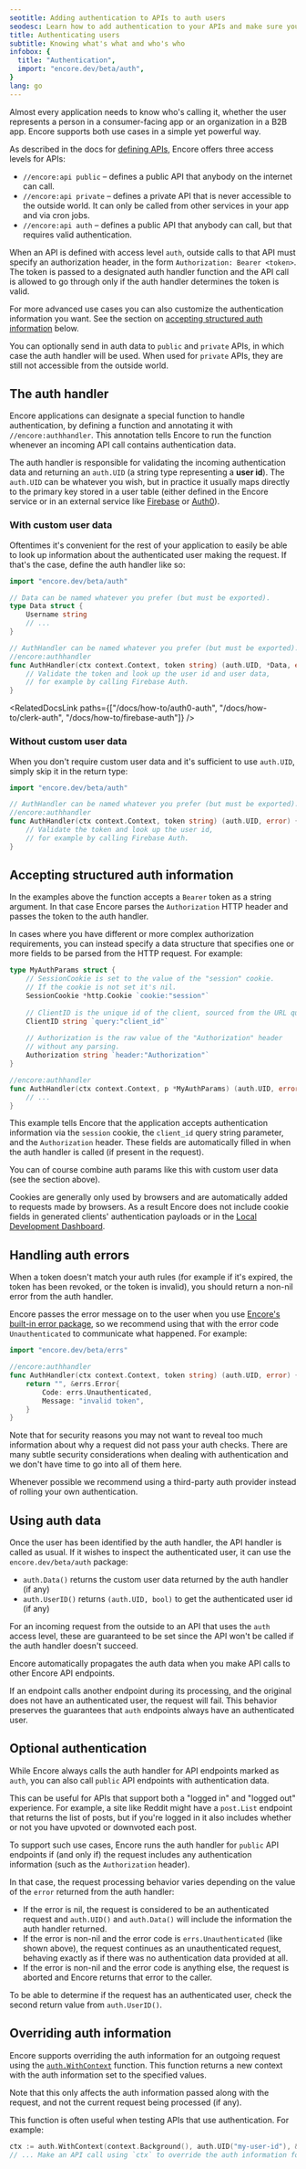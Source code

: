 ```yaml
---
seotitle: Adding authentication to APIs to auth users
seodesc: Learn how to add authentication to your APIs and make sure you know who's calling your backend APIs.
title: Authenticating users
subtitle: Knowing what's what and who's who
infobox: {
  title: "Authentication",
  import: "encore.dev/beta/auth",
}
lang: go
---
```

Almost every application needs to know who's calling it, whether the user
represents a person in a consumer-facing app or an organization in a B2B app.
Encore supports both use cases in a simple yet powerful way.

As described in the docs for [defining APIs](/docs/primitives/apis), Encore offers three access levels
for APIs:

* `//encore:api public` &ndash; defines a public API that anybody on the internet can call.
* `//encore:api private` &ndash; defines a private API that is never accessible to the outside world. It can only be called from other services in your app and via cron jobs.
* `//encore:api auth` &ndash; defines a public API that anybody can call, but that requires valid authentication.

When an API is defined with access level `auth`, outside calls to that API must specify
an authorization header, in the form `Authorization: Bearer <token>`. The token is passed to
a designated auth handler function and the API call is allowed to go through only if the
auth handler determines the token is valid.

For more advanced use cases you can also customize the authentication information you want.
See the section on [accepting structured auth information](#accepting-structured-auth-information) below.


<Callout type="info">

You can optionally send in auth data to `public` and `private` APIs, in which case the auth handler will be used. When used for `private` APIs, they are still not accessible from the outside world.

</Callout>

## The auth handler

Encore applications can designate a special function to handle authentication,
by defining a function and annotating it with `//encore:authhandler`. This annotation
tells Encore to run the function whenever an incoming API call contains authentication data.

The auth handler is responsible for validating the incoming authentication data
and returning an `auth.UID` (a string type representing a **user id**). The `auth.UID`
can be whatever you wish, but in practice it usually maps directly to the primary key
stored in a user table (either defined in the Encore service or in an external service like [Firebase](/docs/how-to/firebase-auth) or [Auth0](/docs/how-to/auth0-auth)).

### With custom user data

Oftentimes it's convenient for the rest of your application to easily be able to look up
information about the authenticated user making the request. If that's the case,
define the auth handler like so:

```go
import "encore.dev/beta/auth"

// Data can be named whatever you prefer (but must be exported).
type Data struct {
    Username string
    // ...
}

// AuthHandler can be named whatever you prefer (but must be exported).
//encore:authhandler
func AuthHandler(ctx context.Context, token string) (auth.UID, *Data, error) {
    // Validate the token and look up the user id and user data,
    // for example by calling Firebase Auth.
}
```

<GitHubLink 
    href="https://github.com/encoredev/examples/tree/main/clerk" 
    desc="Example application showing an auth handler implementation with Clerk." 
/>

<RelatedDocsLink paths={["/docs/how-to/auth0-auth", "/docs/how-to/clerk-auth", "/docs/how-to/firebase-auth"]} />

### Without custom user data

When you don't require custom user data and it's sufficient to use `auth.UID`,
simply skip it in the return type:

```go
import "encore.dev/beta/auth"

// AuthHandler can be named whatever you prefer (but must be exported).
//encore:authhandler
func AuthHandler(ctx context.Context, token string) (auth.UID, error) {
    // Validate the token and look up the user id,
    // for example by calling Firebase Auth.
}
```

## Accepting structured auth information

In the examples above the function accepts a `Bearer` token as a string argument.
In that case Encore parses the `Authorization` HTTP header and passes the token to the auth handler.

In cases where you have different or more complex authorization requirements, you can instead specify
a data structure that specifies one or more fields to be parsed from the HTTP request. For example:

```go
type MyAuthParams struct {
	// SessionCookie is set to the value of the "session" cookie.
	// If the cookie is not set it's nil.
	SessionCookie *http.Cookie `cookie:"session"`
	
	// ClientID is the unique id of the client, sourced from the URL query string.
	ClientID string `query:"client_id"`
	
	// Authorization is the raw value of the "Authorization" header
	// without any parsing.
	Authorization string `header:"Authorization"`
}

//encore:authhandler
func AuthHandler(ctx context.Context, p *MyAuthParams) (auth.UID, error) {
    // ...
}
```

This example tells Encore that the application accepts authentication information via
the `session` cookie, the `client_id` query string parameter, and the `Authorization` header.
These fields are automatically filled in when the auth handler is called (if present in the request).

You can of course combine auth params like this with custom user data (see the section above).

<Callout type="info">

Cookies are generally only used by browsers and are automatically added to requests made by browsers.
As a result Encore does not include cookie fields in generated clients' authentication payloads
or in the [Local Development Dashboard](/docs/observability/dev-dash).

</Callout>

## Handling auth errors

When a token doesn't match your auth rules (for example if it's expired, the token has been revoked, or the token is invalid), you should return a non-nil error from the auth handler.

Encore passes the error message on to the user when you use [Encore's built-in error package](errors), so we recommend using that with the error code `Unauthenticated` to communicate what happened. For example:

```go
import "encore.dev/beta/errs"

//encore:authhandler
func AuthHandler(ctx context.Context, token string) (auth.UID, error) {
    return "", &errs.Error{
        Code: errs.Unauthenticated,
        Message: "invalid token",
    }
}
```

<Callout type="important">

Note that for security reasons you may not want to reveal too much information about why a request did not pass your auth checks. There are many subtle security considerations when dealing with authentication and we don't have time to go into all of them here.

Whenever possible we recommend using a third-party auth provider instead of rolling your own authentication.

</Callout>

## Using auth data

Once the user has been identified by the auth handler, the API handler is called
as usual. If it wishes to inspect the authenticated user, it can use the
`encore.dev/beta/auth` package:

- `auth.Data()` returns the custom user data returned by the auth handler (if any)
- `auth.UserID()` returns `(auth.UID, bool)` to get the authenticated user id (if any)

For an incoming request from the outside to an API that uses the `auth` access level,
these are guaranteed to be set since the API won't be called if the auth handler doesn't succeed.

Encore automatically propagates the auth data when you make API calls to other Encore API endpoints.

<Callout type="info">

If an endpoint calls another endpoint during its processing, and the original
does not have an authenticated user, the request will fail. This behavior
preserves the guarantees that `auth` endpoints always have an authenticated user.

</Callout>


## Optional authentication

While Encore always calls the auth handler for API endpoints marked as `auth`, you can also call `public` API endpoints with authentication data.

This can be useful for APIs that support both a "logged in" and "logged out" experience.
For example, a site like Reddit might have a `post.List` endpoint that returns the list of posts,
but if you're logged in it also includes whether or not you have upvoted or downvoted each post.

To support such use cases, Encore runs the auth handler for `public` API endpoints if (and only if) the request
includes any authentication information (such as the `Authorization` header).

In that case, the request processing behavior varies depending on the value of the `error` returned from the auth handler:

* If the error is nil, the request is considered to be an authenticated request and `auth.UID()` and `auth.Data()` will include
  the information the auth handler returned.
* If the error is non-nil and the error code is `errs.Unauthenticated` (like shown above), the request continues as an unauthenticated request,
  behaving exactly as if there was no authentication data provided at all.
* If the error is non-nil and the error code is anything else, the request is aborted and Encore returns that error to the caller.

To be able to determine if the request has an authenticated user, check the second return value from `auth.UserID()`.

## Overriding auth information

Encore supports overriding the auth information for an outgoing request using the
[`auth.WithContext`](https://pkg.go.dev/encore.dev/beta/auth#WithContext) function.
This function returns a new context with the auth information set to the specified values.

Note that this only affects the auth information passed along with the request, and not the
current request being processed (if any).

This function is often useful when testing APIs that use authentication. For example:

```go
ctx := auth.WithContext(context.Background(), auth.UID("my-user-id"), &MyAuthData{Email: "hello@example.com"})
// ... Make an API call using `ctx` to override the auth information for that API call.
```
